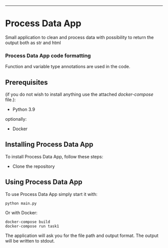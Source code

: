 --------------------
# Process Data App
Small application to clean and process data with possibility to return the output both as str and html

### Process Data App code formatting
Function and variable type annotations are used in the code.

## Prerequisites
(if you do not wish to install anything use the attached *docker-compose* file.):
* Python 3.9

optionally: 
* Docker


## Installing Process Data App 

To install Process Data App, follow these steps:
* Clone the repository


## Using Process Data App

To use Process Data App simply start it with:
```
python main.py 
```
Or with Docker:
```
docker-compose build
docker-compose run task1
```
The application will ask you for the file path and output format.
The output will be written to stdout. 